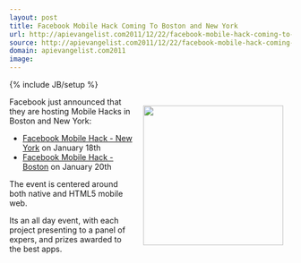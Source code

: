 ```yaml
---
layout: post
title: Facebook Mobile Hack Coming To Boston and New York
url: http://apievangelist.com2011/12/22/facebook-mobile-hack-coming-to-boston-and-new-york/
source: http://apievangelist.com2011/12/22/facebook-mobile-hack-coming-to-boston-and-new-york/
domain: apievangelist.com2011
image: 
---
```

{% include JB/setup %}
<p><a href="http://www.facebook.com/"><img style="padding: 15px;" src="http://kinlane-productions.s3.amazonaws.com/facebook/facebook.gif" alt="" width="250" align="right" /></a></p>
<p>Facebook just announced that they are hosting Mobile Hacks in Boston and New York:</p>
<ul class="mainlist">
<li><a title="Facebook Mobile Hack - New York" href="http://blog.apievangelist.com/events/facebook_mobile_hack__new_york.php">Facebook Mobile Hack - New York</a> on January 18th</li>
<li><a title="Facebook Mobile Hack - Boston" href="http://blog.apievangelist.com/events/facebook_mobile_hack__boston.php">Facebook Mobile Hack - Boston</a> on January 20th</li>
</ul>
<p>The event is centered around both native and HTML5 mobile web.</p>
<p>Its an all day event, with each project presenting to a panel of expers, and prizes awarded to the best apps.</p>
